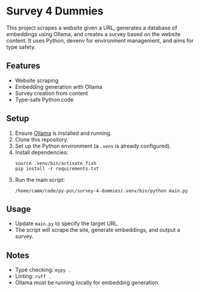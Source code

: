 # Survey 4 Dummies

This project scrapes a website given a URL, generates a database of embeddings using Ollama, and creates a survey based on the website content. It uses Python, devenv for environment management, and aims for type safety.

## Features
- Website scraping
- Embedding generation with Ollama
- Survey creation from content
- Type-safe Python code

## Setup
1. Ensure [Ollama](https://ollama.com/) is installed and running.
2. Clone this repository.
3. Set up the Python environment (a `.venv` is already configured).
4. Install dependencies:
   ```fish
   source .venv/bin/activate.fish
   pip install -r requirements.txt
   ```
5. Run the main script:
   ```fish
   /home/camm/code/py-poc/survey-4-dummies/.venv/bin/python main.py
   ```

## Usage
- Update `main.py` to specify the target URL.
- The script will scrape the site, generate embeddings, and output a survey.

## Notes
- Type checking: `mypy .`
- Linting: `ruff .`
- Ollama must be running locally for embedding generation.

